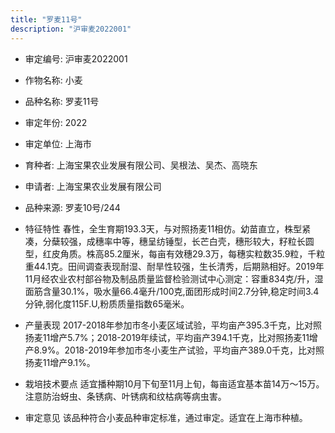 ```yaml
---
title: "罗麦11号"
description: "沪审麦2022001"
---
```

* 审定编号:  沪审麦2022001

*  作物名称:  小麦

*  品种名称:  罗麦11号

*  审定年份:  2022

*  审定单位:  上海市

* 育种者:  上海宝果农业发展有限公司、吴根法、吴杰、高晓东

*  申请者:  上海宝果农业发展有限公司

*  品种来源:  罗麦10号/244

*  特征特性
春性，全生育期193.3天，与对照扬麦11相仿。幼苗直立，株型紧凑，分蘖较强，成穗率中等，穗呈纺锤型，长芒白壳，穗形较大，籽粒长圆型，红皮角质。株高85.2厘米，每亩有效穗29.3万，每穗实粒数35.9粒，千粒重44.1克。田间调查表现耐湿、耐旱性较强，生长清秀，后期熟相好。2019年11月经农业农村部谷物及制品质量监督检验测试中心测定：容重834克/升，湿面筋含量30.1%，吸水量66.4毫升/100克,面团形成时间2.7分钟,稳定时间3.4分钟,弱化度115F.U,粉质质量指数65毫米。

*  产量表现
2017-2018年参加市冬小麦区域试验，平均亩产395.3千克，比对照扬麦11增产5.7%；2018-2019年续试，平均亩产394.1千克，比对照扬麦11增产8.9%。2018-2019年参加市冬小麦生产试验，平均亩产389.0千克，比对照扬麦11增产9.1%。

*  栽培技术要点
适宜播种期10月下旬至11月上旬，每亩适宜基本苗14万～15万。注意防治蚜虫、条锈病、叶锈病和纹枯病等病虫害。

*  审定意见
该品种符合小麦品种审定标准，通过审定。适宜在上海市种植。

